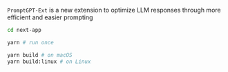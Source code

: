 `PromptGPT-Ext` is a new extension to optimize LLM responses through more efficient and easier prompting

```sh
cd next-app

yarn # run once

yarn build # on macOS
yarn build:linux # on Linux
```
